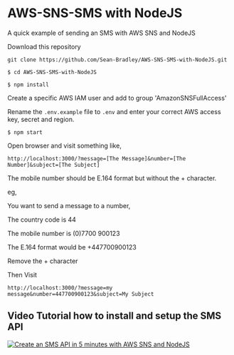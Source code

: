 # AWS-SNS-SMS with NodeJS
A quick example of sending an SMS with AWS SNS and NodeJS

Download this repository

`git clone https://github.com/Sean-Bradley/AWS-SNS-SMS-with-NodeJS.git`

`$ cd AWS-SNS-SMS-with-NodeJS`

`$ npm install`

Create a specific AWS IAM user and add to group 'AmazonSNSFullAccess'

Rename the `.env.example` file to `.env` and enter your correct AWS access key, secret and region.

`$ npm start`

Open browser and visit something like,

`http://localhost:3000/?message=[The Message]&number=[The Number]&subject=[The Subject]`

The mobile number should be E.164 format but without the + character.

eg, 

You want to send a message to a number,

The country code is 44

The mobile number is (0)7700 900123

The E.164 format would be +447700900123

Remove the + character

Then Visit 

`http://localhost:3000/?message=my message&number=447700900123&subject=My Subject`

## Video Tutorial how to install and setup the SMS API

[![Create an SMS API in 5 minutes with AWS SNS and NodeJS](https://img.youtube.com/vi/MvUdqXI-s7g/0.jpg)](https://youtu.be/MvUdqXI-s7g)


